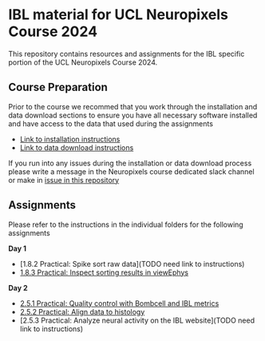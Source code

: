 # IBL material for UCL Neuropixels Course 2024

This repository contains resources and assignments for the IBL specific portion of the UCL Neuropixels Course 2024.

## Course Preparation
Prior to the course we recommed that you work through the installation and data download sections to ensure you have all necessary software installed and have access to the data that 
used during the assignments
- [Link to installation instructions](https://github.com/int-brain-lab/neuropixels_course_2024/tree/main/installation)
- [Link to data download instructions](https://github.com/int-brain-lab/neuropixels_course_2024/tree/main/data_access)

If you run into any issues during the installation or data download process please write a message in the Neuropixels course dedicated slack channel or make in [issue in this repository](https://github.com/int-brain-lab/neuropixels_course_2024/issues)

## Assignments
Please refer to the instructions in the individual folders for the following assignments

**Day 1**
- [1.8.2 Practical: Spike sort raw data](TODO need link to instructions)
- [1.8.3 Practical: Inspect sorting results in viewEphys](https://github.com/int-brain-lab/neuropixels_course_2024/tree/main/viewephys)

**Day 2**
- [2.5.1 Practical: Quality control with Bombcell and IBL metrics](https://github.com/int-brain-lab/neuropixels_course_2024/tree/main/quality_control_for_np_data)
- [2.5.2 Practical: Align data to histology](https://github.com/int-brain-lab/neuropixels_course_2024/tree/main/aligning_spikes_to_histology)
- [2.5.3 Practical: Analyze neural activity on the IBL website](TODO need link to instructions)

